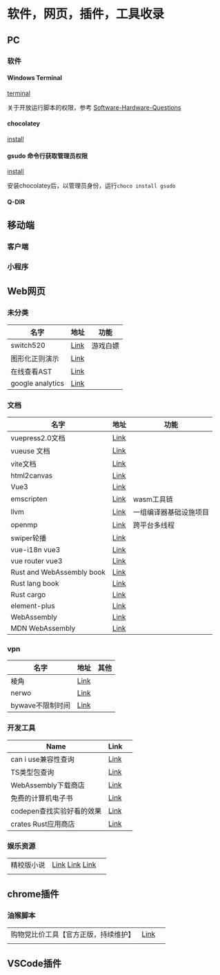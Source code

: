 ---
---

# 软件，网页，插件，工具收录

## PC

### 软件

#### Windows Terminal

[terminal](https://github.com/microsoft/terminal)

关于开放运行脚本的权限，参考 [Software-Hardware-Questions](../../.vuepress/dist/assets/Software-Hardware-Questions.html.79e9c433.js)

#### chocolatey

[install](https://chocolatey.org/install)

#### gsudo 命令行获取管理员权限

[install](https://github.com/gerardog/gsudo)

安装chocolatey后，以管理员身份，运行`choco install gsudo`

#### Q-DIR




## 移动端

### 客户端

### 小程序

## Web网页

### 未分类

| 名字             | 地址                                                | 功能     |
| ---------------- | --------------------------------------------------- | -------- |
| switch520        | [Link](https://switch520.com/)                      | 游戏白嫖 |
| 图形化正则演示   | [Link](https://regexper.com/)                       |          |
| 在线查看AST      | [Link](https://astexplorer.net/)                    |          |
| google analytics | [Link](https://analytics.google.com/analytics/web/) |          |

### 文档

| 名字                      | 地址                                                              | 功能                   |
| ------------------------- | ----------------------------------------------------------------- | ---------------------- |
| vuepress2.0文档           | [Link](https://v2.vuepress.vuejs.org/guide/)                      |                        |
| vueuse 文档               | [Link](https://vueuse.org/guide/)                                 |                        |
| vite文档                  | [Link](https://vitejs.dev/guide/)                                 |                        |
| html2canvas               | [Link](https://html2canvas.hertzen.com/documentation)             |                        |
| Vue3                      | [Link](https://vuejs.org/guide/introduction.html)                 |                        |
| emscripten                | [Link](https://emscripten.org/)                                   | wasm工具链             |
| llvm                      | [Link](https://llvm.org/)                                         | 一组编译器基础设施项目 |
| openmp                    | [Link](https://www.openmp.org/)                                   | 跨平台多线程           |
| swiper轮播                | [Link](https://swiperjs.com/get-started)                          |                        |
| vue-i18n vue3             | [Link](https://vue-i18n.intlify.dev/guide/)                       |                        |
| vue router vue3           | [Link](https://router.vuejs.org/guide/)                           |                        |
| Rust and WebAssembly book | [Link](https://rustwasm.github.io/docs/book/)                     |                        |
| Rust lang book            | [Link](https://doc.rust-lang.org/book/)                           |                        |
| Rust cargo                | [Link](https://doc.rust-lang.org/cargo/index.html)                |                        |
| element-plus              | [Link](https://element-plus.org/zh-CN/#/zh-CN)                    |                        |
| WebAssembly               | [Link](https://webassembly.org/getting-started/developers-guide/) |                        |
| MDN WebAssembly           | [Link](https://developer.mozilla.org/en-US/docs/WebAssembly)      |                        |
### vpn

| 名字             | 地址                              | 其他 |
| ---------------- | --------------------------------- | ---- |
| 棱角             | [Link](https://www.lengjiao.me/)  |      |
| nerwo            | [Link](https://control.nerwo.co/) |      |
| bywave不限制时间 | [Link](https://sub.paasmi.com)    |      |

### 开发工具

| Name                      | Link                                                     |     |
| ------------------------- | -------------------------------------------------------- | --- |
| can i use兼容性查询       | [Link](https://caniuse.com/)                             |     |
| TS类型包查询              | [Link](https://www.typescriptlang.org/dt/search?search=) |     |
| WebAssembly下载商店       | [Link](https://wapm.io/)                                 |     |
| 免费的计算机电子书        | [Link](https://www.cntofu.com/)                          |     |
| codepen查找实验好看的效果 | [Link](https://codepen.io/)                              |     |
| crates Rust应用商店       | [Link](https://crates.io/)                               |     |

### 娱乐资源

|            |                                                                                           |     |
| ---------- | ----------------------------------------------------------------------------------------- | --- |
| 精校版小说 | [Link](https://noveless.com/) [Link](https://www.jingjiaoba.com/) [Link](http://zxcs.me/) |     |
|            |                                                                                           |     |
## chrome插件


### 油猴脚本

|                                      |                                                                                                                                                                                               |     |
| ------------------------------------ | --------------------------------------------------------------------------------------------------------------------------------------------------------------------------------------------- | --- |
| 购物党比价工具【官方正版，持续维护】 | [Link](https://greasyfork.org/zh-CN/scripts/436876-%E8%B4%AD%E7%89%A9%E5%85%9A%E6%AF%94%E4%BB%B7%E5%B7%A5%E5%85%B7-%E5%AE%98%E6%96%B9%E6%AD%A3%E7%89%88-%E6%8C%81%E7%BB%AD%E7%BB%B4%E6%8A%A4) |     |
|                                      |                                                                                                                                                                                               |     |

## VSCode插件
